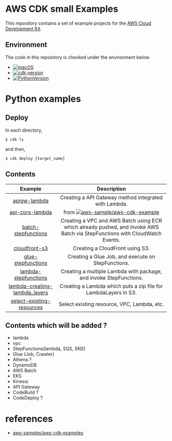 # AWS CDK small Examples

This repository contains a set of example projects for the [AWS Cloud Development Kit](https://github.com/aws/aws-cdk).

## Environment

The code in this repository is checked under the environment below.

* [![macOS](https://img.shields.io/badge/macOS_Catalina-10.15.7-green.svg)]()
* [![cdk-version](https://img.shields.io/badge/aws_cdk-1.73.0-green.svg)](https://formulae.brew.sh/formula/aws-cdk)
* [![PythonVersion](https://img.shields.io/badge/python-3.8-blue.svg)](https://www.python.org/downloads/release/python-377/)

# Python examples


## Deploy

In each directory,

```
$ cdk ls
```

and then,

```
$ cdk deploy {target_name}
```

## Contents

| Example | Description |
|:--:|:--:|
| [apigw-lambda](./python/apigw_lambda)  | Creating a API Gateway method integrated with Lambda. |
| [api-cors-lambda](./python/api-cors-lambda) | from [![aws-sample/aws-cdk-example](https://img.shields.io/badge/github-aws_cdk_example-red.svg)](https://github.com/aws-samples/aws-cdk-examples/tree/master/python/api-cors-lambda) |
| [batch-stepfunctions](./python/batch-stepfunctions)  | Creating a VPC and AWS Batch using ECR which already pushed, and invoke AWS Batch via StepFunctions with CloudWatch Events. |
| [cloudfront-s3](./python/cloudfront-s3)  | Creating a CloudFront using S3. |
| [glue-stepfunctions](./python/glue-stepfunctions)  | Creating a Glue Job, and execute on StepFunctions. |
| [lambda-stepfunctions](./python/lambda-stepfunctions)  | Creating a multiple Lambda with package, and invoke StepFunctions. |
| [lambda-creating-lambda_layers](./python/lambda-creating-lambda_layers)  | Creating a Lambda which puts a zip file for LambdaLayers in S3. |
| [select-existing-resources]()  | Select existing resource, VPC, Lambda, etc. |


## Contents which will be added ?

* lambda
* vpc
* StepFunctions(lambda, SQS, SNS)
* Glue (Job, Crawler)
* Athena ?
* DynamoDB
* AWS Batch
* EKS
* Kinesis
* API Gateway
* CodeBuild ?
* CodeDeploy ?

# references

* [aws-samples/aws-cdk-examples](https://github.com/aws-samples/aws-cdk-examples)